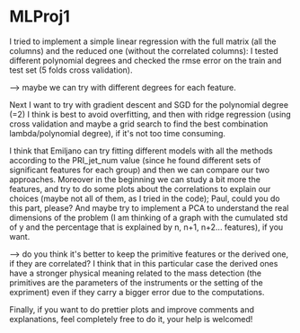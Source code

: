 # MLProj1
I tried to implement a simple linear regression with the full matrix (all the columns) and the reduced one (without the correlated columns): I tested different polynomial degrees and checked the rmse error on the train and test set (5 folds cross validation).

--> maybe we can try with different degrees for each feature.

Next I want to try with gradient descent and SGD for the polynomial degree (=2) I think is best to avoid overfitting, and then with ridge regression (using cross validation and maybe a grid search to find the best combination lambda/polynomial degree), if it's not too time consuming.

I think that Emiljano can try fitting different models with all the methods according to the PRI_jet_num value (since he found different sets of significant features for each group) and then we can compare our two approaches.
Moreover in the beginning we can study a bit more the features, and try to do some plots about the correlations to explain our choices (maybe not all of them, as I tried in the code); Paul, could you do this part, please? And maybe try to implement a PCA to understand the real dimensions of the problem (I am thinking of a graph with the cumulated std of y and the percentage that is explained by n, n+1, n+2... features), if you want.

--> do you think it's better to keep the primitive features or the derived one, if they are correlated? I think that in this particular case the derived ones have a stronger physical meaning related to the mass detection (the primitives are the parameters of the instruments or the setting of the expriment) even if they carry a bigger error due to the computations.

Finally, if you want to do prettier plots and improve comments and explanations, feel completely free to do it, your help is welcomed!

